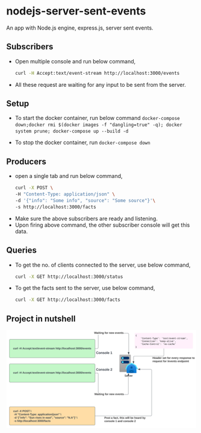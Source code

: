 # nodejs-server-sent-events
An app with Node.js engine, express.js, server sent events.

## Subscribers

* Open multiple console and run below command,
    ```bash
    curl -H Accept:text/event-stream http://localhost:3000/events
    ```
* All these request are waiting for any input to be sent from the server.

## Setup

* To start the docker container, run below command `docker-compose down;docker rmi $(docker images -f "dangling=true" -q); docker system prune; docker-compose up --build -d`

* To stop the docker container, run `docker-compose down`

## Producers

* open a single tab and run below command,
    ```bash
    curl -X POST \
    -H "Content-Type: application/json" \
    -d '{"info": "Some info", "source": "Some source"}'\
    -s http://localhost:3000/facts
    ```
* Make sure the above subscribers are ready and listening.
* Upon firing above command, the other subscriber console will get this data.

## Queries
* To get the no. of clients connected to the server, use below command,
    ```bash
    curl -X GET http://localhost:3000/status
    ```
* To get the facts sent to the server, use below command,
    ```bash
    curl -X GET http://localhost:3000/facts
    ```

## Project in nutshell
<img src="./server-sent-events.svg" alt="Git" />
